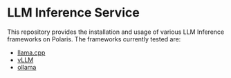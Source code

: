 # LLM Inference Service
This repository provides the installation and usage of various LLM Inference frameworks on Polaris. The frameworks currently tested are:
* [llama.cpp](llama-cpp/polaris/README.md)
* [vLLM](vllm/polaris/README.md)
* [ollama](ollama/polaris/README.md)